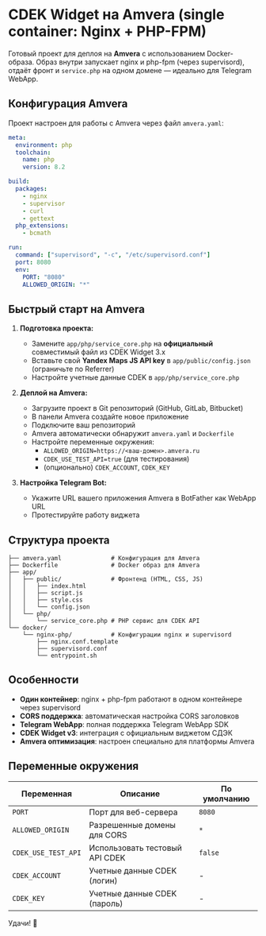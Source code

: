 # CDEK Widget на Amvera (single container: Nginx + PHP-FPM)

Готовый проект для деплоя на **Amvera** с использованием Docker-образа. Образ внутри запускает nginx и php-fpm (через supervisord), отдаёт фронт и `service.php` на одном домене — идеально для Telegram WebApp.

## Конфигурация Amvera

Проект настроен для работы с Amvera через файл `amvera.yaml`:

```yaml
meta:
  environment: php
  toolchain:
    name: php
    version: 8.2

build:
  packages:
    - nginx
    - supervisor
    - curl
    - gettext
  php_extensions:
    - bcmath

run:
  command: ["supervisord", "-c", "/etc/supervisord.conf"]
  port: 8080
  env:
    PORT: "8080"
    ALLOWED_ORIGIN: "*"
```

## Быстрый старт на Amvera

1. **Подготовка проекта:**
   - Замените `app/php/service_core.php` на **официальный** совместимый файл из CDEK Widget 3.x
   - Вставьте свой **Yandex Maps JS API key** в `app/public/config.json` (ограничьте по Referrer)
   - Настройте учетные данные CDEK в `app/php/service_core.php`

2. **Деплой на Amvera:**
   - Загрузите проект в Git репозиторий (GitHub, GitLab, Bitbucket)
   - В панели Amvera создайте новое приложение
   - Подключите ваш репозиторий
   - Amvera автоматически обнаружит `amvera.yaml` и `Dockerfile`
   - Настройте переменные окружения:
     - `ALLOWED_ORIGIN=https://<ваш-домен>.amvera.ru`
     - `CDEK_USE_TEST_API=true` (для тестирования)
     - (опционально) `CDEK_ACCOUNT`, `CDEK_KEY`

3. **Настройка Telegram Bot:**
   - Укажите URL вашего приложения Amvera в BotFather как WebApp URL
   - Протестируйте работу виджета

## Структура проекта

```
├── amvera.yaml              # Конфигурация для Amvera
├── Dockerfile               # Docker образ для Amvera
├── app/
│   ├── public/              # Фронтенд (HTML, CSS, JS)
│   │   ├── index.html
│   │   ├── script.js
│   │   ├── style.css
│   │   └── config.json
│   └── php/
│       └── service_core.php # PHP сервис для CDEK API
└── docker/
    └── nginx-php/           # Конфигурации nginx и supervisord
        ├── nginx.conf.template
        ├── supervisord.conf
        └── entrypoint.sh
```

## Особенности

- **Один контейнер**: nginx + php-fpm работают в одном контейнере через supervisord
- **CORS поддержка**: автоматическая настройка CORS заголовков
- **Telegram WebApp**: полная поддержка Telegram WebApp SDK
- **CDEK Widget v3**: интеграция с официальным виджетом СДЭК
- **Amvera оптимизация**: настроен специально для платформы Amvera

## Переменные окружения

| Переменная | Описание | По умолчанию |
|------------|----------|--------------|
| `PORT` | Порт для веб-сервера | `8080` |
| `ALLOWED_ORIGIN` | Разрешенные домены для CORS | `*` |
| `CDEK_USE_TEST_API` | Использовать тестовый API CDEK | `false` |
| `CDEK_ACCOUNT` | Учетные данные CDEK (логин) | - |
| `CDEK_KEY` | Учетные данные CDEK (пароль) | - |

Удачи! 🚀
